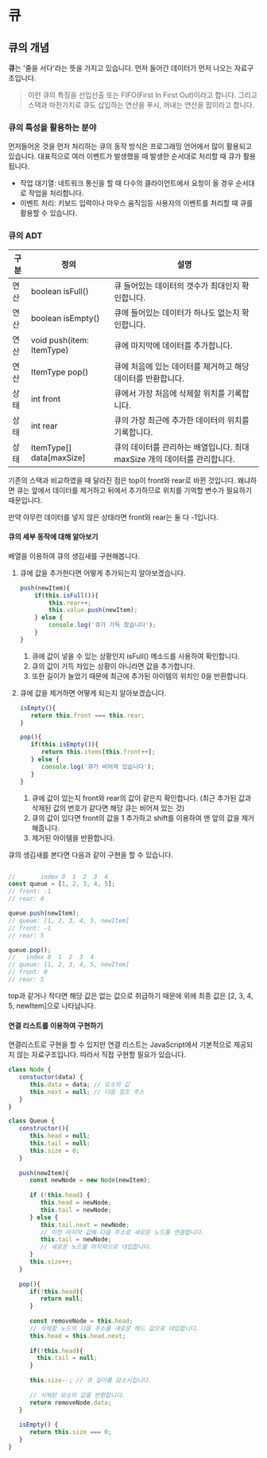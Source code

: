 # 큐

## 큐의 개념

**큐**는 '줄을 서다'라는 뜻을 가지고 있습니다. 먼저 들어간 데이터가 먼저 나오는 자료구조입니다.
> 이런 큐의 특징을 선입선출 또는 FIFO(First In First Out)이라고 합니다. 그리고 스택과 마찬가지로 큐도 삽입하는 연산을 푸시, 꺼내는 연산을 팝이라고 합니다.

### 큐의 특성을 활용하는 분야

먼저들어온 것을 먼저 처리하는 큐의 동작 방식은 프로그래밍 언어에서 많이 활용되고 있습니다. 대표적으로 여러 이벤트가 발생했을 때 발생한 순서대로 처리할 때 큐가 활용됩니다.

- 작업 대기열: 네트워크 통신을 할 때 다수의 클라이언트에서 요청이 올 경우 순서대로 작업을 처리합니다.
- 이벤트 처리: 키보드 입력이나 마우스 움직임등 사용자의 이벤트를 처리할 때 큐를 활용할 수 있습니다.

### 큐의 ADT

| 구분 | 정의                        | 설명                                            |
|----|---------------------------|-----------------------------------------------|
| 연산 | boolean isFull()          | 큐 들어있는 데이터의 갯수가 최대인지 확인합니다.                   |
| 연산 | boolean isEmpty()         | 큐에 들어있는 데이터가 하나도 없는지 확인합니다.                   |
| 연산 | void push(item: ItemType) | 큐에 마지막에 데이터를 추가합니다.                           |
| 연산 | ItemType pop()            | 큐에 처음에 있는 데이터를 제거하고 해당 데이터를 반환합니다.            |
| 상태 | int front                 | 큐에서 가장 처음에 삭제할 위치를 기록합니다.                     |
| 상태 | int rear                  | 큐의 가장 최근에 추가한 데이터의 위치를 기록합니다.                 |
| 상태 | ItemType[] data[maxSize]  | 큐의 데이터를 관리하는 배열입니다. 최대 maxSize 개의 데이터를 관리합니다. |

기존의 스택과 비교하였을 때 달라진 점은 top이 front와 rear로 바뀐 것입니다. 왜냐하면 큐는 앞에서 데이터를 제거하고 뒤에서 추가하므로 위치를 기억할 변수가 필요하기 때문입니다.

만약 아무런 데이터를 넣지 않은 상태라면 front와 rear는 둘 다 -1입니다.

#### 큐의 세부 동작에 대해 알아보기

배열을 이용하여 큐의 생김새를 구현해봅니다.

1. 큐에 값을 추가한다면 어떻게 추가되는지 알아보겠습니다.

    ```Javascript
    push(newItem){
        if(this.isFull()){
            this.rear++;
            this.value.push(newItem);
        } else {
            console.log('큐가 가득 찼습니다');
        }
    }
    ```

    1. 큐에 값이 넣을 수 있는 상황인지 isFull() 메소드를 사용하여 확인합니다.
    2. 큐의 값이 가득 차있는 상황이 아니라면 값을 추가합니다.
    3. 또한 길이가 늘었기 때문에 최근에 추가된 아이템의 위치인 0을 반환합니다.

2. 큐에 값을 제거하면 어떻게 되는지 알아보겠습니다.

   ```Javascript
   isEmpty(){
      return this.front === this.rear; 
   }
   
   pop(){
      if(this.isEmpty()){
         return this.items[this.front++];
      } else {
         console.log('큐가 비어져 있습니다');
      }
   }
   ```

    1. 큐에 값이 있는지 front와 rear의 값이 같은지 확인합니다. (최근 추가된 값과 삭제된 값의 번호가 같다면 해당 큐는 비어져 있는 것)
    2. 큐의 값이 있다면 front의 값을 1 추가하고 shift를 이용하여 맨 앞의 값을 제거해줍니다.
    3. 제거된 아이템을 반환합니다.

큐의 생김새를 본다면 다음과 같이 구현을 할 수 있습니다.
```Javascript

//       index 0  1  2  3  4
const queue = [1, 2, 3, 4, 5];
// front: -1
// rear: 4

queue.push(newItem);
// queue: [1, 2, 3, 4, 5, newItem]
// front: -1
// rear: 5

queue.pop();
//   index 0  1  2  3  4
// queue: [1, 2, 3, 4, 5, newItem]
// front: 0
// rear: 5
```

top과 같거나 작다면 해당 값은 없는 값으로 취급하기 때문에 위에 최종 값은 [2, 3, 4, 5, newItem]으로 나타납니다.

#### 연결 리스트를 이용하여 구현하기
연결리스트로 구현을 할 수 있지만 연결 리스트는 JavaScript에서 기본적으로 제공되지 않는 자료구조입니다. 따라서 직접 구현할 필요가 있습니다.

```Javascript
class Node {
   constuctor(data) {
      this.data = data; // 요소의 값
      this.next = null; // 다음 참조 주소
   }
}

class Queue {
   constructor(){
      this.head = null;
      this.tail = null;
      this.size = 0;
   }
   
   push(newItem){
      const newNode = new Node(newItem);
   
      if (!this.head) {
         this.head = newNode;
         this.tail = newNode;
      } else {
         this.tail.next = newNode;
         // 이전 마지막 값에 다음 주소로 새로운 노드를 연결합니다.
         this.tail = newNode;
         // 새로운 노드를 마지막으로 대입합니다.
      }
      this.size++;
   }
   
   pop(){
      if(!this.head){
         return null;
      }
      
      const removeNode = this.head;
      // 삭제할 노드의 다음 주소를 새로운 헤드 값으로 대입합니다.
      this.head = this.head.next;
      
      if(!this.head){
        this.tail = null;
      }
      
      this.size--; // 큐 길이를 감소시킵니다.
      
      // 삭제된 요소의 값을 반환합니다.
      return removeNode.data;
   }
   
   isEmpty() {
      return this.size === 0;
   }
}
```